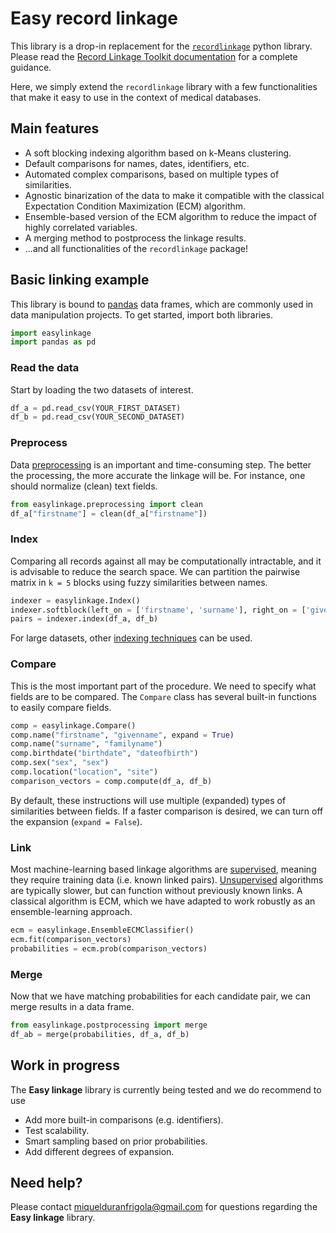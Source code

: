 # Easy record linkage

This library is a drop-in replacement for the [`recordlinkage`](https://github.com/J535D165/recordlinkage/) python library. Please read the [Record Linkage Toolkit documentation](https://recordlinkage.readthedocs.io/en/latest/) for a complete guidance.

Here, we simply extend the `recordlinkage` library with a few functionalities that make it easy to use in the context of medical databases.

## Main features

* A soft blocking indexing algorithm based on k-Means clustering.
* Default comparisons for names, dates, identifiers, etc.
* Automated complex comparisons, based on multiple types of similarities.
* Agnostic binarization of the data to make it compatible with the classical Expectation Condition Maximization (ECM) algorithm.
* Ensemble-based version of the ECM algorithm to reduce the impact of highly correlated variables.
* A merging method to postprocess the linkage results.
* ...and all functionalities of the `recordlinkage` package!

## Basic linking example

This library is bound to [pandas](https://pandas.pydata.org/) data frames, which are commonly used in data manipulation projects. To get started, import both libraries.

```python
import easylinkage
import pandas as pd
```

### Read the data

Start by loading the two datasets of interest.

```python
df_a = pd.read_csv(YOUR_FIRST_DATASET)
df_b = pd.read_csv(YOUR_SECOND_DATASET)
```

### Preprocess

Data [preprocessing](https://recordlinkage.readthedocs.io/en/latest/ref-preprocessing.html) is an important and time-consuming step. The better the processing, the more accurate the linkage will be. For instance, one should normalize (clean) text fields.

```python
from easylinkage.preprocessing import clean
df_a["firstname"] = clean(df_a["firstname"])
```

### Index

Comparing all records against all may be computationally intractable, and it is advisable to reduce the search space. We can partition the pairwise matrix in `k = 5` blocks using fuzzy similarities between names.

```python
indexer = easylinkage.Index()
indexer.softblock(left_on = ['firstname', 'surname'], right_on = ['givenname', 'familyname'], k = 5)
pairs = indexer.index(df_a, df_b)
```

For large datasets, other [indexing techniques](https://recordlinkage.readthedocs.io/en/latest/ref-index.html) can be used.

### Compare

This is the most important part of the procedure. We need to specify what fields are to be compared. The `Compare` class has several built-in functions to easily compare fields.

```python
comp = easylinkage.Compare()
comp.name("firstname", "givenname", expand = True)
comp.name("surname", "familyname")
comp.birthdate("birthdate", "dateofbirth")
comp.sex("sex", "sex")
comp.location("location", "site")
comparison_vectors = comp.compute(df_a, df_b)
```

By default, these instructions will use multiple (expanded) types of similarities between fields. If a faster comparison is desired, we can turn off the expansion (`expand = False`).

### Link

Most machine-learning based linkage algorithms are [supervised](https://recordlinkage.readthedocs.io/en/latest/notebooks/classifiers.html#Supervised-learning), meaning they require training data (i.e. known linked pairs). [Unsupervised](https://recordlinkage.readthedocs.io/en/latest/notebooks/classifiers.html#Unsupervised-learning) algorithms are typically slower, but can function without previously known links. A classical algorithm is ECM, which we have adapted to work robustly as an ensemble-learning approach.

```python
ecm = easylinkage.EnsembleECMClassifier()
ecm.fit(comparison_vectors)
probabilities = ecm.prob(comparison_vectors)
```

### Merge

Now that we have matching probabilities for each candidate pair, we can merge results in a data frame.

```python
from easylinkage.postprocessing import merge
df_ab = merge(probabilities, df_a, df_b)
```

## Work in progress

The **Easy linkage** library is currently being tested and we do recommend to use 

* Add more built-in comparisons (e.g. identifiers).
* Test scalability.
* Smart sampling based on prior probabilities.
* Add different degrees of expansion.

## Need help?

Please contact <miquelduranfrigola@gmail.com> for questions regarding the **Easy linkage** library.



